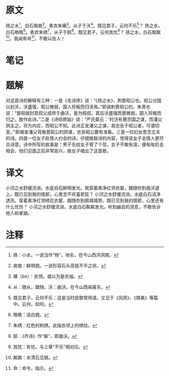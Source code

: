 # 原文
扬之水[^1]，白石凿凿[^2]。素衣朱襮[^3]，从子于沃[^4]。既见君子，云何不乐[^5]？
扬之水，白石皓皓[^6]。素衣朱绣[^7]，从子于鹄[^8]。既见君子，云何其忧[^9]？
扬之水，白石粼粼[^10]。我闻有命[^11]，不敢以告人！
# 笔记

# 题解
对这首诗的解释有三种：一是《毛诗序》说：“《扬之水》，刺晋昭公也。昭公分国以封沃，沃盛强，昭公微弱，国人将叛而归沃焉。”即讽刺晋昭公的。朱熹也说：“晋昭侯封其叔父成师于曲沃，是为桓叔。其后沃盛强而晋微弱，国人将叛而归之，故作此诗。”二是《诗经原始》说：“严氏粲云：‘时沃有篡宗国之谋，而潘父阴主之，将为内应，而昭公不知。此诗正发潘父之谋，其忠告于昭公者，可谓切至。’”即揭发潘父背叛晋昭公的阴谋，忠告昭公要有准备。三是一位妇女思念丈夫的诗。四是一位女子赴情人约会的诗。仔细推敲诗的内容，觉得说女子会情人更符合诗意。诗中所写的故事是：男子先给女子寄了个信，女子不敢有误，便匆匆赶去相会，他们见面之后非常高兴，故女子唱出了这首歌。
# 译文
小河之水舒缓流淌，水底白石鲜明发光。我穿着素净红领衣裳，跟随你到曲沃道上。既已见到我的情郎，心里怎不欢喜若狂？
小河之水舒缓流淌，水底白石洁净透亮。穿着素净红领绣花衣裳，跟随你到鹄城城旁。既已见到我的情郎，心里还有什么忧伤？
小河之水舒缓流淌，水底白石粼粼发光。听到幽会的消息，不敢告诉他人和爹娘。
# 注释

[^1]: 扬：小水。一说当作“杨”，地名，在今山西洪洞南。
[^2]: 凿凿：鲜明貌。一说形容石头高低不平之状。
[^3]: 襮（bó）：衣领。或以为是衣袖。
[^4]: 从：随从，跟随。沃：曲沃。在今山西闻喜东。
[^5]: 既见君子，云何不乐：这是当时民歌常用语。又见于《风雨》、《隰桑》等篇中。云何，如何。
[^6]: 皓皓：洁白貌。
[^7]: 朱绣：红色的刺绣。此指衣领上的绣纹。
[^8]: 鹄：《齐诗》作“皋”，即曲沃。
[^9]: 其忧：有忧。与上章“不乐”相对应。
[^10]: 粼粼：水清石见貌。
[^11]: 命：命令，指示。